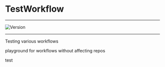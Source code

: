 # TestWorkflow

---

![Version](https://img.shields.io/badge/Version-2.0.40-brightgreen)


---

Testing various workflows

playground for workflows without affecting repos



test
